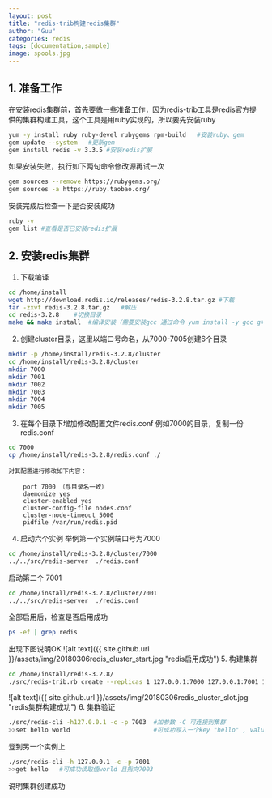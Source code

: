 ```yaml
---
layout: post
title: "redis-trib构建redis集群"
author: "Guu"
categories: redis
tags: [documentation,sample]
image: spools.jpg
---
```


## 1. 准备工作
在安装redis集群前，首先要做一些准备工作，因为redis-trib工具是redis官方提供的集群构建工具，这个工具是用ruby实现的，所以要先安装ruby
```bash
yum -y install ruby ruby-devel rubygems rpm-build   #安装ruby、gem
gem update --system   #更新gem   
gem install redis -v 3.3.5 #安装redis扩展
```
如果安装失败，执行如下两句命令修改源再试一次
```bash
gem sources --remove https://rubygems.org/
gem sources -a https://ruby.taobao.org/
```
安装完成后检查一下是否安装成功
```bash
ruby -v
gem list #查看是否已安装redis扩展
```

## 2. 安装redis集群
1. 下载编译
```bash
cd /home/install
wget http://download.redis.io/releases/redis-3.2.8.tar.gz #下载
tar -zxvf redis-3.2.8.tar.gz   #解压
cd redis-3.2.8    #切换目录
make && make install  #编译安装（需要安装gcc 通过命令 yum install -y gcc g++ gcc-c++ make)
```

2. 创建cluster目录，这里以端口号命名，从7000-7005创建6个目录
```bash
mkdir -p /home/install/redis-3.2.8/cluster
cd /home/install/redis-3.2.8/cluster
mkdir 7000
mkdir 7001
mkdir 7002
mkdir 7003
mkdir 7004
mkdir 7005
```

3. 在每个目录下增加修改配置文件redis.conf
    例如7000的目录，复制一份redis.conf
```bash
cd 7000
cp /home/install/redis-3.2.8/redis.conf ./
```
    对其配置进行修改如下内容：
```
    port 7000 （与目录名一致）
    daemonize yes
    cluster-enabled yes
    cluster-config-file nodes.conf
    cluster-node-timeout 5000
    pidfile /var/run/redis.pid
```

4. 启动六个实例
举例第一个实例端口号为7000
```bash
cd /home/install/redis-3.2.8/cluster/7000
../../src/redis-server  ./redis.conf
```
启动第二个 7001
```bash
cd /home/install/redis-3.2.8/cluster/7001
../../src/redis-server  ./redis.conf
```
全部启用后，检查是否启用成功
```bash
ps -ef | grep redis
```
出现下图说明OK
![alt text]({{ site.github.url }}/assets/img/20180306redis_cluster_start.jpg "redis启用成功")
5. 构建集群
```bash
cd /home/install/redis-3.2.8/
./src/redis-trib.rb create --replicas 1 127.0.0.1:7000 127.0.0.1:7001 127.0.0.1:7002 127.0.0.1:7003 127.0.0.1:7004 127.0.0.1:7005
```
![alt text]({{ site.github.url }}/assets/img/20180306redis_cluster_slot.jpg "redis集群构建成功")
6. 集群验证
```bash
./src/redis-cli -h127.0.0.1 -c -p 7003  #加参数 -C 可连接到集群
>>set hello world                       #可成功写入一个key "hello" , value 为 “world”
```
登到另一个实例上
```bash
./src/redis-cli -h 127.0.0.1 -c -p 7001
>>get hello   #可成功读取值world 且指向7003
```
说明集群创建成功


